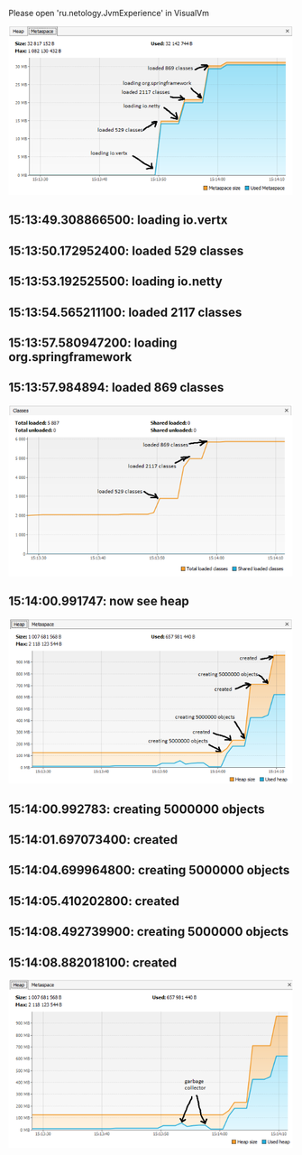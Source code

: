 Please open 'ru.netology.JvmExperience' in VisualVm

![Metaspace](pic/Metaspace.png)

## 15:13:49.308866500: loading io.vertx

## 15:13:50.172952400: loaded 529 classes

## 15:13:53.192525500: loading io.netty

## 15:13:54.565211100: loaded 2117 classes

## 15:13:57.580947200: loading org.springframework

## 15:13:57.984894: loaded 869 classes

![Classes](pic/Classes.png)

## 15:14:00.991747: now see heap

![Heap](pic/Heap.png)

## 15:14:00.992783: creating 5000000 objects

## 15:14:01.697073400: created

## 15:14:04.699964800: creating 5000000 objects

## 15:14:05.410202800: created

## 15:14:08.492739900: creating 5000000 objects

## 15:14:08.882018100: created

![Heap-2](pic/Heap-2.png)

